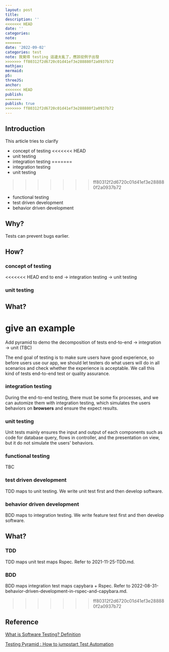 ```yaml
---
layout: post
title:
description: ''
<<<<<<< HEAD
date: ''
categories:
note:
=======
date: '2022-09-02'
categories: test
note: 我覺得 testing 這邊太亂了，應該從例子出發
>>>>>>> ff80312f2d6720c01d41ef3e288880f2a0937b72
mathjax:
mermaid:
p5:
threeJS:
anchor:
<<<<<<< HEAD
publish:
=======
publish: true
>>>>>>> ff80312f2d6720c01d41ef3e288880f2a0937b72
---
```


## Introduction

This article tries to clarify

* concept of testing
<<<<<<< HEAD
* unit testing
* integration testing
=======
* integration testing
* unit testing
>>>>>>> ff80312f2d6720c01d41ef3e288880f2a0937b72
* functional testing
* test driven development
* behavior driven development

## Why?

Tests can prevent bugs earlier.

## How?

### concept of testing

<<<<<<< HEAD
end to end -> integration testing -> unit testing

### unit testing



## What?

give an example
=======
Add pyramid to demo the decomposition of tests end-to-end -> integration -> unit (TBC)

The end goal of testing is to make sure users have good experience, so before users use our app, we should let testers do what users will do in all scenarios and check whether the experience is acceptable. We call this kind of tests end-to-end test or quality assurance.

### integration testing

During the end-to-end testing, there must be some fix processes, and we can automize them with integration testing, which simulates the users behaviors on **browsers** and ensure the expect results.

### unit testing

Unit tests mainly ensures the input and output of each components such as code for database query, flows in controller, and the presentation on view, but it do not simulate the users' behaviors.

### functional testing

TBC

### test driven development

TDD maps to unit testing. We write unit test first and then develop software.

### behavior driven development

BDD maps to integration testing. We write feature test first and then develop software.

## What?

### TDD

TDD maps unit test maps Rspec. Refer to 2021-11-25-TDD.md.

### BDD

BDD maps integration test maps capybara + Rspec. Refer to 2022-08-31-behavior-driven-development-in-rspec-and-capybara.md.
>>>>>>> ff80312f2d6720c01d41ef3e288880f2a0937b72

## Reference

[What is Software Testing? Definition](https://www.guru99.com/software-testing-introduction-importance.html)

[Testing Pyramid : How to jumpstart Test Automation](https://www.browserstack.com/guide/testing-pyramid-for-test-automation)
